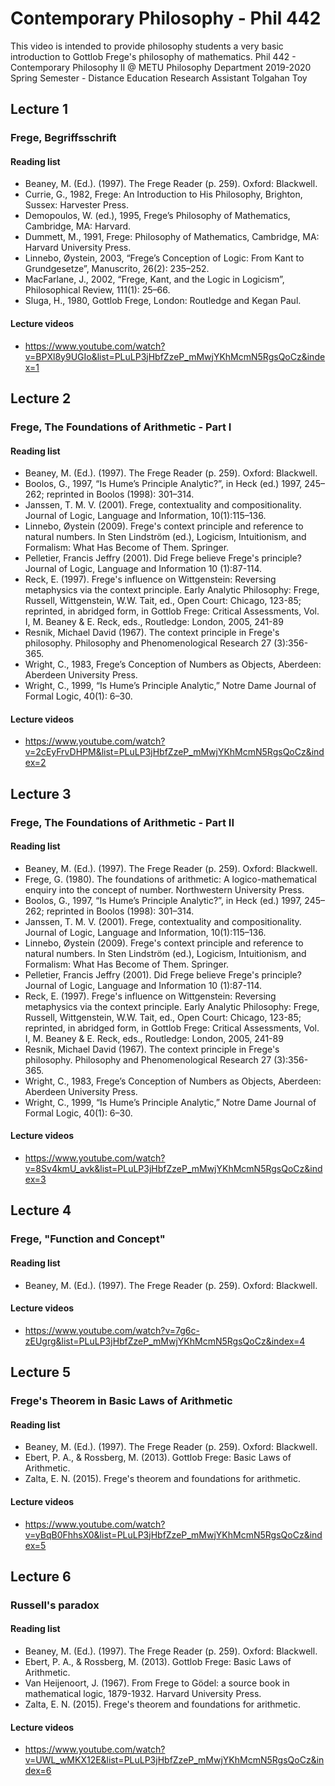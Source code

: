 # Contemporary Philosophy - Phil 442
This video is intended to provide philosophy students a very basic introduction to Gottlob Frege's philosophy of mathematics.
Phil 442 - Contemporary Philosophy II @ METU Philosophy Department
2019-2020 Spring Semester - Distance Education
Research Assistant Tolgahan Toy

## Lecture 1
### Frege, Begriffsschrift
#### Reading list
- Beaney, M. (Ed.). (1997). The Frege Reader (p. 259). Oxford: Blackwell.
- Currie, G., 1982, Frege: An Introduction to His Philosophy, Brighton, Sussex: Harvester Press.
- Demopoulos, W. (ed.), 1995, Frege’s Philosophy of Mathematics, Cambridge, MA: Harvard.
- Dummett, M., 1991, Frege: Philosophy of Mathematics, Cambridge, MA: Harvard University Press.
- Linnebo, Øystein, 2003, “Frege’s Conception of Logic: From Kant to Grundgesetze”, Manuscrito, 26(2): 235–252.
- MacFarlane, J., 2002, “Frege, Kant, and the Logic in Logicism”, Philosophical Review, 111(1): 25–66.
- Sluga, H., 1980, Gottlob Frege, London: Routledge and Kegan Paul.
#### Lecture videos
- https://www.youtube.com/watch?v=BPXl8y9UGIo&list=PLuLP3jHbfZzeP_mMwjYKhMcmN5RgsQoCz&index=1
## Lecture 2
### Frege, The Foundations of Arithmetic - Part I
#### Reading list
- Beaney, M. (Ed.). (1997). The Frege Reader (p. 259). Oxford: Blackwell.
- Boolos, G., 1997, “Is Hume’s Principle Analytic?”, in Heck (ed.) 1997, 245–262; reprinted in Boolos (1998): 301–314.
- Janssen, T. M. V. (2001). Frege, contextuality and compositionality. Journal of Logic, Language and Information, 10(1):115–136.
- Linnebo, Øystein (2009). Frege's context principle and reference to natural numbers. In Sten 
Lindström (ed.), Logicism, Intuitionism, and Formalism: What Has Become of Them. Springer.
- Pelletier, Francis Jeffry (2001). Did Frege believe Frege's principle? Journal of Logic, Language and Information 10 (1):87-114.
- Reck, E. (1997). Frege's influence on Wittgenstein: Reversing metaphysics via the context principle. Early Analytic Philosophy: Frege, Russell, Wittgenstein, W.W. Tait, ed., Open Court: Chicago, 123-85; reprinted, in abridged form, in Gottlob Frege: Critical Assessments, Vol. I, M. Beaney & E. Reck, eds., Routledge: London, 2005, 241-89
- Resnik, Michael David (1967). The context principle in Frege's philosophy. Philosophy and Phenomenological Research 27 (3):356-365.
- Wright, C., 1983, Frege’s Conception of Numbers as Objects, Aberdeen: Aberdeen University Press.
- Wright, C., 1999, “Is Hume’s Principle Analytic,” Notre Dame Journal of Formal Logic, 40(1): 6–30.
#### Lecture videos
- https://www.youtube.com/watch?v=2cEyFrvDHPM&list=PLuLP3jHbfZzeP_mMwjYKhMcmN5RgsQoCz&index=2
## Lecture 3
### Frege, The Foundations of Arithmetic - Part II
#### Reading list
- Beaney, M. (Ed.). (1997). The Frege Reader (p. 259). Oxford: Blackwell.
- Frege, G. (1980). The foundations of arithmetic: A logico-mathematical enquiry into the concept of number. Northwestern University Press.
- Boolos, G., 1997, “Is Hume’s Principle Analytic?”, in Heck (ed.) 1997, 245–262; reprinted in Boolos (1998): 301–314.
- Janssen, T. M. V. (2001). Frege, contextuality and compositionality. Journal of Logic, Language and Information, 10(1):115–136.
- Linnebo, Øystein (2009). Frege's context principle and reference to natural numbers. In Sten Lindström (ed.), Logicism, Intuitionism, and Formalism: What Has Become of Them. Springer.
- Pelletier, Francis Jeffry (2001). Did Frege believe Frege's principle? Journal of Logic, Language and Information 10 (1):87-114.
- Reck, E. (1997). Frege's influence on Wittgenstein: Reversing metaphysics via the context principle. Early Analytic Philosophy: Frege, Russell, Wittgenstein, W.W. Tait, ed., Open Court: Chicago, 123-85; reprinted, in abridged form, in Gottlob Frege: Critical Assessments, Vol. I, M. Beaney & E. Reck, eds., Routledge: London, 2005, 241-89
- Resnik, Michael David (1967). The context principle in Frege's philosophy. Philosophy and Phenomenological Research 27 (3):356-365.
- Wright, C., 1983, Frege’s Conception of Numbers as Objects, Aberdeen: Aberdeen University Press.
- Wright, C., 1999, “Is Hume’s Principle Analytic,” Notre Dame Journal of Formal Logic, 40(1): 6–30.

#### Lecture videos
- https://www.youtube.com/watch?v=8Sv4kmU_avk&list=PLuLP3jHbfZzeP_mMwjYKhMcmN5RgsQoCz&index=3
## Lecture 4
### Frege, "Function and Concept"
#### Reading list
- Beaney, M. (Ed.). (1997). The Frege Reader (p. 259). Oxford: Blackwell.
#### Lecture videos
- https://www.youtube.com/watch?v=7g6c-zEUgrg&list=PLuLP3jHbfZzeP_mMwjYKhMcmN5RgsQoCz&index=4
## Lecture 5
### Frege's Theorem in Basic Laws of Arithmetic
#### Reading list
- Beaney, M. (Ed.). (1997). The Frege Reader (p. 259). Oxford: Blackwell.
- Ebert, P. A., & Rossberg, M. (2013). Gottlob Frege: Basic Laws of Arithmetic.
- Zalta, E. N. (2015). Frege's theorem and foundations for arithmetic.
#### Lecture videos
- https://www.youtube.com/watch?v=yBqB0FhhsX0&list=PLuLP3jHbfZzeP_mMwjYKhMcmN5RgsQoCz&index=5
## Lecture 6
### Russell's paradox
#### Reading list
- Beaney, M. (Ed.). (1997). The Frege Reader (p. 259). Oxford: Blackwell.
- Ebert, P. A., & Rossberg, M. (2013). Gottlob Frege: Basic Laws of Arithmetic.
- Van Heijenoort, J. (1967). From Frege to Gödel: a source book in mathematical logic, 1879-1932. Harvard University Press.
- Zalta, E. N. (2015). Frege's theorem and foundations for arithmetic.
#### Lecture videos
- https://www.youtube.com/watch?v=UWL_wMKX12E&list=PLuLP3jHbfZzeP_mMwjYKhMcmN5RgsQoCz&index=6

